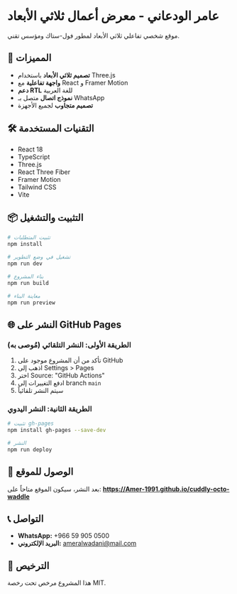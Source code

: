 # عامر الودعاني - معرض أعمال ثلاثي الأبعاد

موقع شخصي تفاعلي ثلاثي الأبعاد لمطور فول-ستاك ومؤسس تقني.

## 🚀 المميزات

- **تصميم ثلاثي الأبعاد** باستخدام Three.js
- **واجهة تفاعلية** مع React و Framer Motion
- **دعم RTL** للغة العربية
- **نموذج اتصال** متصل بـ WhatsApp
- **تصميم متجاوب** لجميع الأجهزة

## 🛠️ التقنيات المستخدمة

- React 18
- TypeScript
- Three.js
- React Three Fiber
- Framer Motion
- Tailwind CSS
- Vite

## 📦 التثبيت والتشغيل

```bash
# تثبيت المتطلبات
npm install

# تشغيل في وضع التطوير
npm run dev

# بناء المشروع
npm run build

# معاينة البناء
npm run preview
```

## 🌐 النشر على GitHub Pages

### الطريقة الأولى: النشر التلقائي (مُوصى به)

1. تأكد من أن المشروع موجود على GitHub
2. اذهب إلى Settings > Pages
3. اختر Source: "GitHub Actions"
4. ادفع التغييرات إلى branch `main`
5. سيتم النشر تلقائياً

### الطريقة الثانية: النشر اليدوي

```bash
# تثبيت gh-pages
npm install gh-pages --save-dev

# النشر
npm run deploy
```

## 📱 الوصول للموقع

بعد النشر، سيكون الموقع متاحاً على:
**https://Amer-1991.github.io/cuddly-octo-waddle**

## 📞 التواصل

- **WhatsApp:** +966 59 905 0500
- **البريد الإلكتروني:** ameralwadani@mail.com

## 📄 الترخيص

هذا المشروع مرخص تحت رخصة MIT.
